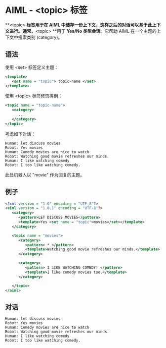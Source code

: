 # AIML - &lt;topic&gt; 标签

**&lt;topic&gt; **标签用于在 AIML 中储存一份上下文，这样之后的对话可以基于此上下文进行。通常，**&lt;topic&gt; **用于 **Yes/No 类型会话**。它帮助 AIML 在一个主题的上下文中搜索类别 \(category\)。

## 语法

使用 &lt;set&gt; 标签定义主题：

```xml
<template> 
   <set name = "topic"> topic-name </set>
</template>
```

使用 &lt;topic&gt; 标签修饰类别：

```xml
<topic name = "topic-name">
   <category>
      ...
   </category>     
</topic>
```

考虑如下对话：

```
Human: let discuss movies
Robot: Yes movies
Human: Comedy movies are nice to watch
Robot: Watching good movie refreshes our minds.
Human: I like watching comedy
Robot: I too like watching comedy.
```

此处机器人以 "movie" 作为回复的主题。

## 例子

```xml
<?xml version = "1.0" encoding = "UTF-8"?>
<aiml version = "1.0.1" encoding = "UTF-8"?>
   <category>
      <pattern>LET DISCUSS MOVIES</pattern>
      <template>Yes <set name = "topic">movies</set></template>  
   </category>

   <topic name = "movies">
      <category>
         <pattern> * </pattern>
         <template>Watching good movie refreshes our minds.</template>
      </category>

      <category>
         <pattern> I LIKE WATCHING COMEDY! </pattern>
         <template>I like comedy movies too.</template>
      </category>

   </topic>
</aiml>
```

## 对话

```
Human: let discuss movies
Robot: Yes movies
Human: Comedy movies are nice to watch
Robot: Watching good movie refreshes our minds.
Human: I like watching comedy
Robot: I too like watching comedy.
```



